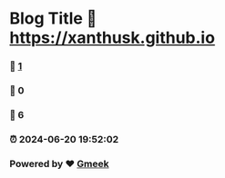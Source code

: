 # Blog Title :link: https://xanthusk.github.io 
### :page_facing_up: [1](https://xanthusk.github.io/tag.html) 
### :speech_balloon: 0 
### :hibiscus: 6 
### :alarm_clock: 2024-06-20 19:52:02 
### Powered by :heart: [Gmeek](https://github.com/Meekdai/Gmeek)
